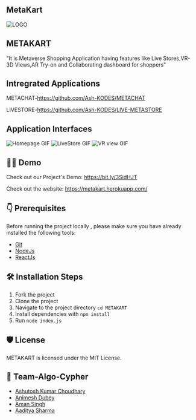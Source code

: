 ## MetaKart

![LOGO](https://github.com/Ash-KODES/METADATA/blob/main/logo.png?raw=true)

## METAKART
"It is Metaverse Shopping Application having features like Live Stores,VR-3D Views,AR Try-on and Collaborating dashboard for shoppers"

## Intregrated Applications

METACHAT-https://github.com/Ash-KODES/METACHAT

LIVESTORE-https://github.com/Ash-KODES/LIVE-METASTORE

## Application Interfaces
![Homepage GIF](https://github.com/Ash-KODES/METADATA/blob/main/home.gif?raw=true)
![LiveStore GIF](https://github.com/Ash-KODES/METADATA/blob/main/LIVE%20STORE.gif?raw=true)
![VR view GIF](https://github.com/Ash-KODES/METADATA/blob/main/vr%20view.gif?raw=true)

## 👨‍💻 Demo


Check out our Project's Demo: https://bit.ly/3SidHJT


Check out the website: https://metakart.herokuapp.com/

## 👇 Prerequisites

Before running the project locally , please make sure you have already installed the following tools:

- [Git](https://git-scm.com/downloads)
- [NodeJs](https://nodejs.org/en/download/)
- [ReactJs](https://nodejs.org/en/)

## 🛠️ Installation Steps

1. Fork the project
2. Clone the project
3. Navigate to the project directory `cd METAKART`
4. Install dependencies with `npm install`
5. Run `node index.js`


## 🛡️ License

METAKART is licensed under the MIT License.

## 💪 Team-Algo-Cypher
- [Ashutosh Kumar Choudhary](https://github.com/Ash-KODES)
- [Animesh Dubey](https://github.com/animesh624)
- [Aman Singh](https://github.com/aman-s-20)
- [Aaditya Sharma](https://github.com/aaditya-20)

